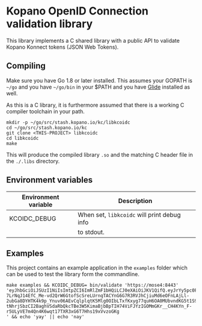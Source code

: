 # Kopano OpenID Connection validation library

This library implements a C shared library with a public API to validate Kopano
Konnect tokens (JSON Web Tokens).

## Compiling

Make sure you have Go 1.8 or later installed. This assumes your GOPATH is `~/go`
and you have `~/go/bin` in your $PATH and you have [Glide](https://github.com/Masterminds/glide)
installed as well.

As this is a C library, it is furthermore assumed that there is a working C
compiler toolchain in your path.

```
mkdir -p ~/go/src/stash.kopano.io/kc/libkcoidc
cd ~/go/src/stash.kopano.io/kc
git clone <THIS-PROJECT> libkcoidc
cd libkcoidc
make
```

This will produce the compiled library `.so` and the matching C header file in
the `./.libs` directory.

## Environment variables

| Environment variable       | Description                                   |
|----------------------------|-----------------------------------------------|
| KCOIDC_DEBUG               | When set, `libkcoidc` will print debug info   |
|                            | to stdout.                                    |

## Examples

This project contains an example application in the `examples` folder which can
be used to test the library form the commandline.

```
make examples && KCOIDC_DEBUG= bin/validate 'https://mose4:8443' 'eyJhbGciOiJSUzI1NiIsImtpZCI6ImRlZmF1bHQiLCJ0eXAiOiJKV1QifQ.eyJrYy5pc0FjY2Vzc1Rva2VuIjp0cnVlLCJrYy5hdXRob3JpemVkU2NvcGVzIjpbIm9wZW5pZCIsInByb2ZpbGUiLCJlbWFpbCJdLCJhdWQiOiJwbGF5Z3JvdW5kLXRydXN0ZWQuanMiLCJleHAiOjE1MTYyOTEzMTEsImlhdCI6MTUxNjI5MDcxMSwiaXNzIjoiaHR0cHM6Ly9tb3NlNDo4NDQzIiwic3ViIjoidWlkPXVzZXIxLG91PXVzZXJzLGRjPWZhcm1lcixkYz1sYW4iLCJrYy5pZGVudGl0eSI6eyJrYy5pLmRuIjoiSm9uYXMgQnJla2tlIiwia2MuaS51biI6InVzZXIxIn19.A28u8R_Euv492qVsIEub5836qo3wzinM8up78vFVEZ1o48PA7-7LrNqJ14EfC_Me-vd2QrW6GtofScSreLUrnqTACYnG6G7R3RVJhCjiuMd6eOFnLAjLl-2ubGa8DYHTK4k9p_Ynuv06AEvCqlplqtK5Mlg0OIbLTxfKxyg77quH6OA0MUbvndKG5t1S9ADj3v39OlSzdpnvSV8LKs7soCtXfotR6Bg8xSXdBI-tNhrjSbzCI2BaghVSdaRbQkcTBe3W5KimaBjbBpTIH74ViFJYzIGOMmGKr__CH4KYn_F-r5ULyVE7m4Qn4K6wqt17TXR3xG6T7Hhs19xVvzoGKg
' && echo 'yay' || echo 'nay'
```
